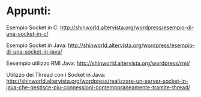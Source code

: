 Appunti:
=============================================================

Esempio Socket in C: http://shinworld.altervista.org/wordpress/esempio-di-una-socket-in-c/

Esempio Socket in Java: http://shinworld.altervista.org/wordpress/esempio-di-una-socket-in-java/

Eesempio utilizzo RMI Java: http://shinworld.altervista.org/wordpress/rmi/

Utilizzo dei Thread con i Socket in Java: http://shinworld.altervista.org/wordpress/realizzare-un-server-socket-in-java-che-gestisce-piu-connessioni-contemporaneamente-tramite-thread/
